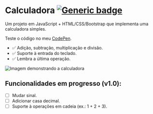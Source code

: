 # Calculadora [![Generic badge](https://img.shields.io/badge/versão-0.3-blue.svg)](https://shields.io/)

Um projeto em JavaScript + HTML/CSS/Bootstrap que implementa uma calculadora simples.

Teste o código no meu [CodePen](https://codepen.io/atomiclake/pen/BaejwmY).

- ✅ Adição, subtração, multiplicação e divisão.
- ✅ Suporte à entrada do teclado.
- ✅ Lembra a última operação.

![Imagem demonstrando a calculadora](https://github.com/atomiclake/javascript-calculator/assets/155380722/09efc5b2-a30d-4750-8b76-18183e3b0e30)

## Funcionalidades em progresso (v1.0):

- [ ] Mudar sinal.
- [ ] Adicionar casa decimal.
- [ ] Suporte à operações em cadeia (ex.: 1 + 2 + 3).
